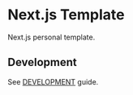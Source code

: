 # Next.js Template

Next.js personal template.

## Development

See [DEVELOPMENT](./DEVELOPMENT.md) guide.
